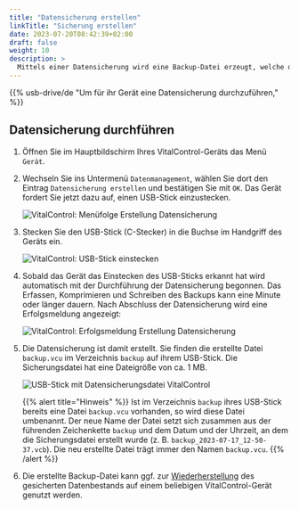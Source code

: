 ```yaml
---
title: "Datensicherung erstellen"
linkTitle: "Sicherung erstellen"
date: 2023-07-20T08:42:39+02:00
draft: false
weight: 10
description: >
  Mittels einer Datensicherung wird eine Backup-Datei erzeugt, welche den gesamten Datenbestand des VitalControl-Geräts enthält.
---
```

{{% usb-drive/de "Um für ihr Gerät eine Datensicherung durchzuführen," %}}

## Datensicherung durchführen

1. Öffnen Sie im Hauptbildschirm Ihres VitalControl-Geräts das Menü `Gerät`.

2. Wechseln Sie ins Untermenü `Datenmanagement`, wählen Sie dort den Eintrag `Datensicherung erstellen` und bestätigen Sie mit `OK`. Das Gerät fordert Sie jetzt dazu auf, einen USB-Stick einzustecken.

   ![VitalControl: Menüfolge Erstellung Datensicherung](../images/backup.png)

3. Stecken Sie den USB-Stick (C-Stecker) in die Buchse im Handgriff des Geräts ein.

   ![VitalControl: USB-Stick einstecken](/images/firmware/update/plug-in-dual-usb-stick.svg)

4. Sobald das Gerät das Einstecken des USB-Sticks erkannt hat wird automatisch mit der Durchführung der Datensicherung begonnen. Das Erfassen, Komprimieren und Schreiben des Backups kann eine Minute oder länger dauern. Nach Abschluss der Datensicherung wird eine Erfolgsmeldung angezeigt:

   ![VitalControl: Erfolgsmeldung Erstellung Datensicherung](../images/backup-done.png)

5. Die Datensicherung ist damit erstellt. Sie finden die erstellte Datei `backup.vcu` im Verzeichnis `backup` auf ihrem USB-Stick. Die Sicherungsdatei hat eine Dateigröße von ca. 1 MB.

   ![USB-Stick mit Datensicherungsdatei VitalControl](../images/backup-datei.png)

   {{% alert title="Hinweis" %}}
  Ist im Verzeichnis `backup` ihres USB-Stick bereits eine Datei `backup.vcu` vorhanden, so wird diese Datei umbenannt. Der neue Name der Datei setzt sich zusammen aus der führenden Zeichenkette `backup` und dem Datum und der Uhrzeit, an dem die Sicherungsdatei erstellt wurde (z. B. `backup_2023-07-17_12-50-37.vcb`). Die neu erstellte Datei trägt immer den Namen `backup.vcu`.
   {{% /alert %}}

6. Die erstellte Backup-Datei kann ggf. zur [Wiederherstellung](../restore) des gesicherten Datenbestands auf einem beliebigen VitalControl-Gerät genutzt werden.
